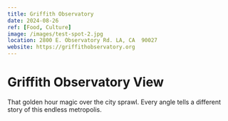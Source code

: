 ```yaml
---
title: Griffith Observatory
date: 2024-08-26
ref: [Food, Culture]
image: /images/test-spot-2.jpg
location: 2800 E. Observatory Rd. LA, CA  90027
website: https://griffithobservatory.org
---
```


# Griffith Observatory View

That golden hour magic over the city sprawl. Every angle tells a different story of this endless metropolis.
